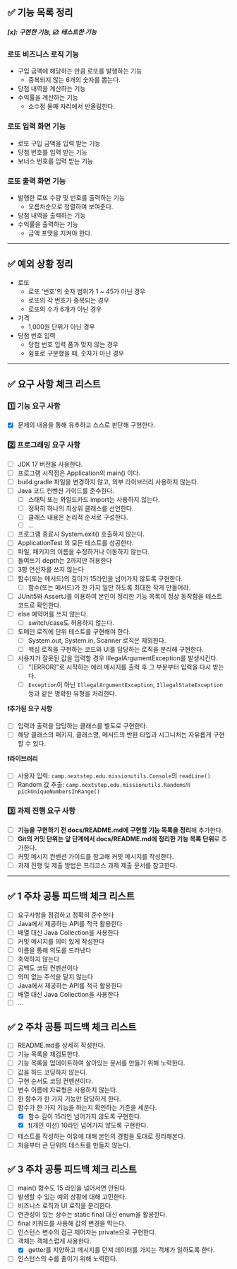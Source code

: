 ## ✅ 기능 목록 정리

#### *[x]: 구현한 기능, ☑️: 테스트한 기능*

### 로또 비즈니스 로직 기능

- 구입 금액에 해당하는 만큼 로또를 발행하는 기능
    - 중복되지 않는 6개의 숫자를 뽑는다.
- 당첨 내역을 계산하는 기능
- 수익률을 계산하는 기능
    - 소수점 둘째 자리에서 반올림한다.

### 로또 입력 화면 기능

- 로또 구입 금액을 입력 받는 기능
- 당첨 번호를 입력 받는 기능
- 보너스 번호를 입력 받는 기능

### 로또 출력 화면 기능

- 발행한 로또 수량 및 번호를 출력하는 기능
    - 오름차순으로 정렬하여 보여준다.
- 당첨 내역을 출력하는 기능
- 수익률을 출력하는 기능
    - 금액 포맷을 지켜야 한다.

---

## ✅ 예외 상황 정리

- 로또
    - 로또 '번호'의 숫자 범위가 1 ~ 45가 아닌 경우
    - 로또의 각 번호가 중복되는 경우
    - 로또의 수가 6개가 아닌 경우
- 가격
    - 1,000원 단위가 아닌 경우
- 당첨 번호 입력
    - 당첨 번호 입력 폼과 맞지 않는 경우
    - 쉼표로 구분했을 때, 숫자가 아닌 경우

---

## ✅ 요구 사항 체크 리스트

### 1️⃣ 기능 요구 사항

- [x] 문제의 내용을 통해 유추하고 스스로 판단해 구현한다.

### 2️⃣ 프로그래밍 요구 사항

- [ ] JDK 17 버전을 사용한다.
- [ ] 프로그램 시작점은 Application의 main() 이다.
- [ ] build.gradle 파일을 변경하지 않고, 외부 라이브러리 사용하지 않는다.
- [ ] Java 코드 컨벤션 가이드를 준수한다.
    - [ ] 스태틱 또는 와일드카드 import는 사용하지 않는다.
    - [ ] 정확히 하나의 최상위 클래스를 선언한다.
    - [ ] 클래스 내용은 논리적 순서로 구성한다.
    - [ ] ...
- [ ] 프로그램 종료시 System.exit() 호출하지 않는다.
- [ ] ApplicationTest 의 모든 테스트를 성공한다.
- [ ] 파일, 패키지의 이름을 수정하거나 이동하지 않는다.
- [ ] 들여쓰기 depth는 2까지만 허용한다
- [ ] 3항 연산자를 쓰지 않는다
- [ ] 함수(또는 메서드)의 길이가 15라인을 넘어가지 않도록 구현한다.
    - [ ] 함수(또는 메서드)가 한 가지 일만 하도록 최대한 작게 만들어라.
- [ ] JUnit5와 AssertJ를 이용하여 본인이 정리한 기능 목록이 정상 동작함을 테스트 코드로 확인한다.
- [ ] else 예약어를 쓰지 않는다.
    - [ ] switch/case도 허용하지 않는다.
- [ ] 도메인 로직에 단위 테스트를 구현해야 한다.
    - [ ] System.out, System.in, Scanner 로직은 제외한다.
    - [ ] 핵심 로직을 구현하는 코드와 UI를 담당하는 로직을 분리해 구현한다.
- [ ] 사용자가 잘못된 값을 입력할 경우 IllegalArgumentException를 발생시킨다.
    - [ ] "[ERROR]"로 시작하는 에러 메시지를 출력 후 그 부분부터 입력을 다시 받는다.
    - [ ] `Exception`이 아닌 `IllegalArgumentException`, `IllegalStateException` 등과 같은 명확한 유형을 처리한다.

**❗️추가된 요구 사항**

- [ ] 입력과 출력을 담당하는 클래스를 별도로 구현한다.
- [ ] 해당 클래스의 패키지, 클래스명, 메서드의 반환 타입과 시그니처는 자유롭게 구현할 수 있다.

**❗라이브러리**

- [ ] 사용자 입력: `camp.nextstep.edu.missionutils.Console`의 `readLine()`
- [ ] Random 값 추출: `camp.nextstep.edu.missionutils.Randoms의 pickUniqueNumbersInRange()`

### 3️⃣ 과제 진행 요구 사항

- [ ] **기능을 구현하기 전 docs/README.md에 구현할 기능 목록을 정리**해 추가한다.
- [ ] **Git의 커밋 단위는 앞 단계에서 docs/README.md에 정리한 기능 목록 단위**로 추가한다.
- [ ] 커밋 메시지 컨벤션 가이드를 참고해 커밋 메시지를 작성한다.
- [ ] 과제 진행 및 제출 방법은 프리코스 과제 제출 문서를 참고한다.

---

## ✅ 1 주차 공통 피드백 체크 리스트

- [ ] 요구사항을 점검하고 정확히 준수한다
- [ ] Java에서 제공하는 API를 적극 활용한다
- [ ] 배열 대신 Java Collection을 사용한다
- [ ] 커밋 메시지를 의미 있게 작성한다
- [ ] 이름을 통해 의도를 드러낸다
- [ ] 축약하지 않는다
- [ ] 공백도 코딩 컨벤션이다
- [ ] 의미 없는 주석을 달지 않는다
- [ ] Java에서 제공하는 API를 적극 활용한다
- [ ] 배열 대신 Java Collection을 사용한다
- [ ] ...

## ✅ 2 주차 공통 피드백 체크 리스트

- [ ] README.md를 상세히 작성한다.
- [ ] 기능 목록을 재검토한다.
- [ ] 기능 목록을 업데이트하여 살아있는 문서를 만들기 위해 노력한다.
- [ ] 값을 하드 코딩하지 않는다.
- [ ] 구현 순서도 코딩 컨벤션이다.
- [ ] 변수 이름에 자료형은 사용하지 않는다.
- [ ] 한 함수가 한 가지 기능만 담당하게 한다.
- [ ] 함수가 한 가지 기능을 하는지 확인하는 기준을 세운다.
    - [x] 함수 길이 15라인 넘어가지 않도록 구현한다.
    - [x] ❗️(개인 미션) 10라인 넘어가지 않도록 구현한다.
- [ ] 테스트를 작성하는 이유에 대해 본인의 경험을 토대로 정리해본다.
- [ ] 처음부터 큰 단위의 테스트를 만들지 않는다.

## ✅ 3 주차 공통 피드백 체크 리스트

- [ ] main() 함수도 15 라인을 넘어서면 안된다.
- [ ] 발생할 수 있는 예외 상황에 대해 고민한다.
- [ ] 비즈니스 로직과 UI 로직을 분리한다.
- [ ] 연관성이 있는 상수는 static final 대신 enum을 활용한다.
- [ ] final 키워드를 사용해 값의 변경을 막는다.
- [ ] 인스턴스 변수의 접근 제어자는 private으로 구현한다.
- [ ] 객체는 객체스럽게 사용한다.
    - [x] getter를 지양하고 메시지를 던져 데이터를 가지는 객체가 일하도록 한다.
- [ ] 인스턴스의 수를 줄이기 위해 노력한다.